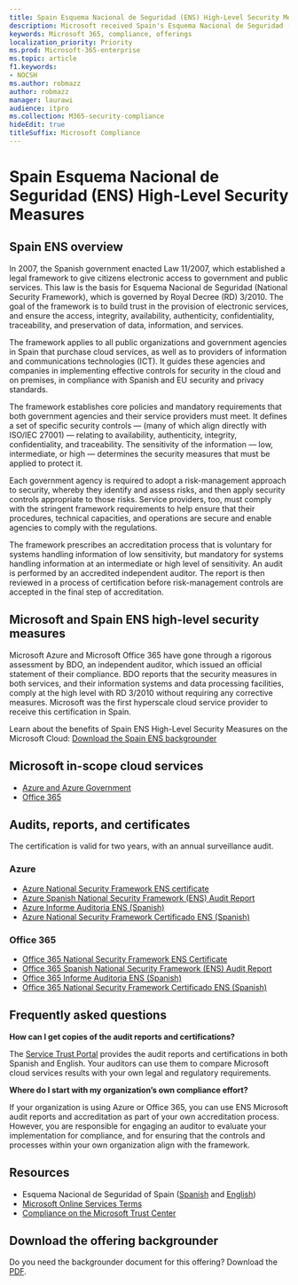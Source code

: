 ```yaml
---
title: Spain Esquema Nacional de Seguridad (ENS) High-Level Security Measures
description: Microsoft received Spain's Esquema Nacional de Seguridad (National Security Framework) certification.
keywords: Microsoft 365, compliance, offerings
localization_priority: Priority
ms.prod: Microsoft-365-enterprise
ms.topic: article
f1.keywords:
- NOCSH
ms.author: robmazz
author: robmazz
manager: laurawi
audience: itpro
ms.collection: M365-security-compliance
hideEdit: true
titleSuffix: Microsoft Compliance
---
```


# Spain Esquema Nacional de Seguridad (ENS) High-Level Security Measures

## Spain ENS overview

In 2007, the Spanish government enacted Law 11/2007, which established a legal framework to give citizens electronic access to government and public services. This law is the basis for Esquema Nacional de Seguridad (National Security Framework), which is governed by Royal Decree (RD) 3/2010. The goal of the framework is to build trust in the provision of electronic services, and ensure the access, integrity, availability, authenticity, confidentiality, traceability, and preservation of data, information, and services.

The framework applies to all public organizations and government agencies in Spain that purchase cloud services, as well as to providers of information and communications technologies (ICT). It guides these agencies and companies in implementing effective controls for security in the cloud and on premises, in compliance with Spanish and EU security and privacy standards.

The framework establishes core policies and mandatory requirements that both government agencies and their service providers must meet. It defines a set of specific security controls — (many of which align directly with ISO/IEC 27001) — relating to availability, authenticity, integrity, confidentiality, and traceability. The sensitivity of the information — low, intermediate, or high — determines the security measures that must be applied to protect it.

Each government agency is required to adopt a risk-management approach to security, whereby they identify and assess risks, and then apply security controls appropriate to those risks. Service providers, too, must comply with the stringent framework requirements to help ensure that their procedures, technical capacities, and operations are secure and enable agencies to comply with the regulations.

The framework prescribes an accreditation process that is voluntary for systems handling information of low sensitivity, but mandatory for systems handling information at an intermediate or high level of sensitivity. An audit is performed by an accredited independent auditor. The report is then reviewed in a process of certification before risk-management controls are accepted in the final step of accreditation.

## Microsoft and Spain ENS high-level security measures

Microsoft Azure and Microsoft Office 365 have gone through a rigorous assessment by BDO, an independent auditor, which issued an official statement of their compliance. BDO reports that the security measures in both services, and their information systems and data processing facilities, comply at the high level with RD 3/2010 without requiring any corrective measures. Microsoft was the first hyperscale cloud service provider to receive this certification in Spain.

Learn about the benefits of Spain ENS High-Level Security Measures on the Microsoft Cloud: [Download the Spain ENS backgrounder](https://aka.ms/spainens-backgrounder)

## Microsoft in-scope cloud services

- [Azure and Azure Government](https://aka.ms/AzureCompliance)
- [Office 365](https://go.microsoft.com/fwlink/p/?LinkID=2077751)

## Audits, reports, and certificates

The certification is valid for two years, with an annual surveillance audit.

### Azure

- [Azure National Security Framework ENS certificate](https://aka.ms/AzureNationalSecurityFrameworkENSCertificate)
- [Azure Spanish National Security Framework (ENS) Audit Report](https://aka.ms/AzureNationalSecurityFrameworkAuditReport)
- [Azure Informe Auditoria ENS (Spanish)](https://aka.ms/AzureInformeAuditoriaENS)
- [Azure National Security Framework Certificado ENS (Spanish)](https://aka.ms/AzureNationalSecurityFrameworkCertificadoENS)

### Office 365

- [Office 365 National Security Framework ENS Certificate](https://aka.ms/Office365NationalSecurityFrameworkENSCertificate)
- [Office 365 Spanish National Security Framework (ENS) Audit Report](https://aka.ms/Office365NationalSecurityFrameworkAuditReport)
- [Office 365 Informe Auditoria ENS (Spanish)](https://aka.ms/Office365InformeAuditoriaENS)
- [Office 365 National Security Framework Certificado ENS (Spanish)](https://aka.ms/Office365NationalSecurityFrameworkCertificadoENS)

## Frequently asked questions

**How can I get copies of the audit reports and certifications?**

The [Service Trust Portal](https://aka.ms/stphelp) provides the audit reports and certifications in both Spanish and English. Your auditors can use them to compare Microsoft cloud services results with your own legal and regulatory requirements.

**Where do I start with my organization’s own compliance effort?**

If your organization is using Azure or Office 365, you can use ENS Microsoft audit reports and accreditation as part of your own accreditation process. However, you are responsible for engaging an auditor to evaluate your implementation for compliance, and for ensuring that the controls and processes within your own organization align with the framework.

## Resources

- Esquema Nacional de Seguridad of Spain ([Spanish](https://administracionelectronica.gob.es/pae_Home/pae_Estrategias/pae_Seguridad_Inicio/pae_Esquema_Nacional_de_Seguridad.html?idioma=sp#.Vwxp82mcGM8) and [English](https://administracionelectronica.gob.es/pae_Home/pae_Estrategias/pae_Seguridad_Inicio/pae_Esquema_Nacional_de_Seguridad.html?idioma=en#.VwvcgmmcGM9))
- [Microsoft Online Services Terms](https://aka.ms/Online-Services-Terms)
- [Compliance on the Microsoft Trust Center](https://www.microsoft.com/trust-center/compliance/compliance-overview)

## Download the offering backgrounder

Do you need the backgrounder document for this offering? Download the [PDF](https://download.microsoft.com/download/2/3/2/23208181-BA86-4011-8B4A-3CA7E8E383A1/ENS-Spain-Compliance.pdf).
